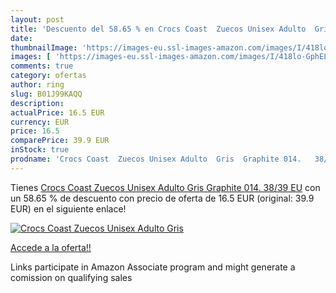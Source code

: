 ```yaml
---
layout: post
title: 'Descuento del 58.65 % en Crocs Coast  Zuecos Unisex Adulto  Gris '
date: 
thumbnailImage: 'https://images-eu.ssl-images-amazon.com/images/I/418lo-GphEL._SL200_.jpg'
images: [ 'https://images-eu.ssl-images-amazon.com/images/I/418lo-GphEL._SL200_.jpg' ]
comments: true
category: ofertas
author: ring
slug: B01J99KAQQ
description:
actualPrice: 16.5 EUR
currency: EUR
price: 16.5
comparePrice: 39.9 EUR
inStock: true
prodname: 'Crocs Coast  Zuecos Unisex Adulto  Gris  Graphite 014.   38/39 EU'
---
```


Tienes [Crocs Coast  Zuecos Unisex Adulto  Gris  Graphite 014.   38/39 EU](https://www.amazon.es/dp/B01J99KAQQ/?tag=tolees-21) con un 58.65 % de descuento con precio de oferta de 16.5 EUR (original: 39.9 EUR) en el siguiente enlace!

[![Crocs Coast  Zuecos Unisex Adulto  Gris ](https://images-eu.ssl-images-amazon.com/images/I/418lo-GphEL._SL200_.jpg)](https://www.amazon.es/dp/B01J99KAQQ/?tag=tolees-21)

[Accede a la oferta!!](https://www.amazon.es/dp/B01J99KAQQ/?tag=tolees-21)

Links participate in Amazon Associate program and might generate a comission on qualifying sales



